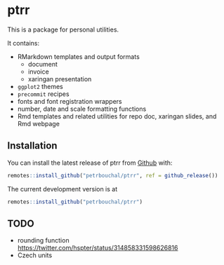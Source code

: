 
<!-- README.md is generated from README.Rmd. Please edit that file -->

# ptrr

<!-- badges: start -->

<!-- badges: end -->

This is a package for personal utilities.

It contains:

- RMarkdown templates and output formats
  - document
  - invoice
  - xaringan presentation
- `ggplot2` themes
- `precommit` recipes
- fonts and font registration wrappers
- number, date and scale formatting functions
- Rmd templates and related utilities for repo doc, xaringan slides, and
  Rmd webpage

## Installation

You can install the latest release of ptrr from
[Github](https://github.com) with:

``` r
remotes::install_github("petrbouchal/ptrr", ref = github_release())
```

The current development version is at

``` r
remotes::install_github("petrbouchal/ptrr")
```

## TODO

- rounding function
  <https://twitter.com/hspter/status/314858331598626816>
- Czech units
